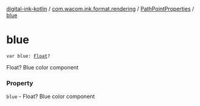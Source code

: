 [digital-ink-kotlin](../../index.md) / [com.wacom.ink.format.rendering](../index.md) / [PathPointProperties](index.md) / [blue](./blue.md)

# blue

`var blue: `[`Float`](https://kotlinlang.org/api/latest/jvm/stdlib/kotlin/-float/index.html)`?`

Float? Blue color component

### Property

`blue` - Float? Blue color component